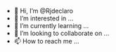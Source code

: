 - 👋 Hi, I’m @Rjdeclaro
- 👀 I’m interested in ...
- 🌱 I’m currently learning ...
- 💞️ I’m looking to collaborate on ...
- 📫 How to reach me ...

<!---
Rjdeclaro/Rjdeclaro is a ✨ special ✨ repository because its `README.md` (this file) appears on your GitHub profile.
You can click the Preview link to take a look at your changes.
--->
